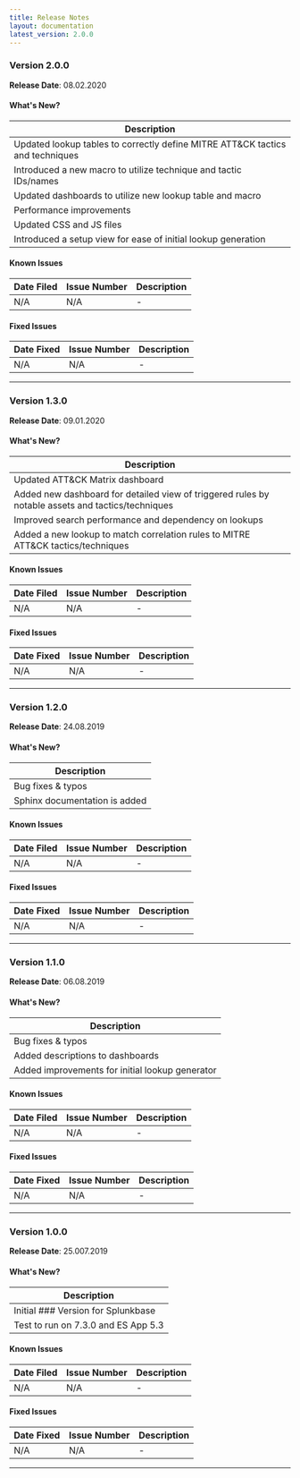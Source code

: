 ```yaml
---
title: Release Notes
layout: documentation
latest_version: 2.0.0
---
```


### Version 2.0.0
**Release Date**: 08.02.2020

#### What's New?

| Description |
| ------------------------       
| Updated lookup tables to correctly define MITRE ATT&CK tactics and techniques
| Introduced a new macro to utilize technique and tactic IDs/names
| Updated dashboards to utilize new lookup table and macro
| Performance improvements
| Updated CSS and JS files
| Introduced a setup view for ease of initial lookup generation

#### Known Issues

| Date Filed    | Issue Number      | Description |
| ------------- | ----------------  | ----------------------       
| N/A    | N/A          | -


#### Fixed Issues

| Date Fixed    | Issue Number      | Description |
| ------------- | ----------------  | ----------------------       
| N/A    | N/A	          | -

---

### Version 1.3.0
**Release Date**: 09.01.2020

#### What's New?

| Description |
| ------------------------
| Updated ATT&CK Matrix dashboard
| Added new dashboard for detailed view of triggered rules by notable assets and tactics/techniques
| Improved search performance and dependency on lookups
| Added a new lookup to match correlation rules to MITRE ATT&CK tactics/techniques

#### Known Issues

| Date Filed    | Issue Number      | Description |
| ------------- | ----------------  | ----------------------       
| N/A    | N/A          | -


#### Fixed Issues

| Date Fixed    | Issue Number      | Description |
| ------------- | ----------------  | ----------------------       
| N/A    | N/A	          | -

---

### Version 1.2.0
**Release Date**: 24.08.2019

#### What's New?

| Description |
| ------------------------
| Bug fixes & typos
| Sphinx documentation is added

#### Known Issues

| Date Filed    | Issue Number      | Description |
| ------------- | ----------------  | ----------------------       
| N/A    | N/A          | -


#### Fixed Issues

| Date Fixed    | Issue Number      | Description |
| ------------- | ----------------  | ----------------------       
| N/A    | N/A	          | -

---

### Version 1.1.0
**Release Date**: 06.08.2019

#### What's New?

| Description |
| ------------------------
| Bug fixes & typos
| Added descriptions to dashboards
| Added improvements for initial lookup generator

#### Known Issues

| Date Filed    | Issue Number      | Description |
| ------------- | ----------------  | ----------------------       
| N/A    | N/A          | -


#### Fixed Issues

| Date Fixed    | Issue Number      | Description |
| ------------- | ----------------  | ----------------------       
| N/A    | N/A	          | -

---

### Version 1.0.0
**Release Date**: 25.007.2019

#### What's New?

| Description |
| ------------------------
| Initial ### Version for Splunkbase
| Test to run on 7.3.0 and ES App 5.3

#### Known Issues

| Date Filed    | Issue Number      | Description |
| ------------- | ----------------  | ----------------------       
| N/A    | N/A          | -


#### Fixed Issues

| Date Fixed    | Issue Number      | Description |
| ------------- | ----------------  | ----------------------       
| N/A    | N/A	          | -

---
